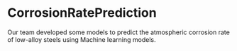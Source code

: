 # CorrosionRatePrediction

Our team developed some models to predict the atmospheric corrosion rate of low-alloy steels using Machine learning models.


